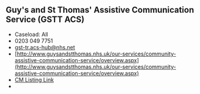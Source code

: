 
## Guy's and St Thomas' Assistive Communication Service (GSTT ACS)

- Caseload: All 
- <i class="fa fa-phone"></i> 0203 049 7751
- <i class="fa fa-envelope"></i> <a href="mailto:gst-tr.acs-hub@nhs.net">gst-tr.acs-hub@nhs.net</a>
- <i class="fa fa-home"></i> [http://www.guysandstthomas.nhs.uk/our-services/community-assistive-communication-service/overview.aspx](http://www.guysandstthomas.nhs.uk/our-services/community-assistive-communication-service/overview.aspx)
- [CM Listing Link](http://www.communicationmatters.org.uk/contact-assessment-service/assistive-technology-team)
- 
